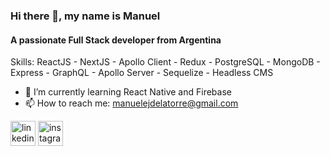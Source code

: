 ### Hi there 👋, my name is Manuel
#### A passionate Full Stack developer from Argentina

Skills: ReactJS - NextJS - Apollo Client - Redux - PostgreSQL - MongoDB - Express - GraphQL - Apollo Server - Sequelize - Headless CMS 

- 🌱 I’m currently learning React Native and Firebase 
- 📫 How to reach me: manuelejdelatorre@gmail.com 


[<img src='https://cdn.jsdelivr.net/npm/simple-icons@3.0.1/icons/linkedin.svg' alt='linkedin' height='40'>](https://www.linkedin.com/in//in/manuel-de-la-torre-dev/)  [<img src='https://cdn.jsdelivr.net/npm/simple-icons@3.0.1/icons/instagram.svg' alt='instagram' height='40'>](https://www.instagram.com/koaladlt/)  

